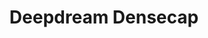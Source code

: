 ---
layout: work
title: Deepdream Densecap
description: "\"Adversarial nets\" -- Dense captioning of Deepdream video"
year: 2016
thumbnail: /images/home/thumb_deepdream-densecap.jpg
alt_url: https://www.vimeo.com/173062236
redirect_from: /works/deepdream-densecap.html
---